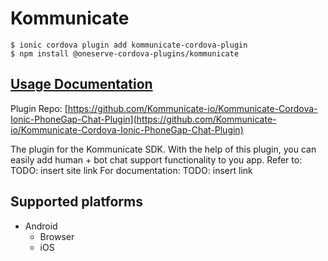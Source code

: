# Kommunicate

```
$ ionic cordova plugin add kommunicate-cordova-plugin
$ npm install @oneserve-cordova-plugins/kommunicate
```

## [Usage Documentation](https://oneserve.gitbook.io/oneserve-cordova-plugins/plugins/kommunicate/)

Plugin Repo: [https://github.com/Kommunicate-io/Kommunicate-Cordova-Ionic-PhoneGap-Chat-Plugin](https://github.com/Kommunicate-io/Kommunicate-Cordova-Ionic-PhoneGap-Chat-Plugin)

The plugin for the Kommunicate SDK.
With the help of this plugin, you can easily add human + bot chat support functionality to you app.
Refer to: TODO: insert site link
For documentation: TODO: insert link

## Supported platforms

- Android
  - Browser
  - iOS
  


